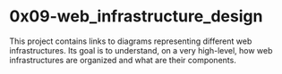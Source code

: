 # 0x09-web_infrastructure_design
This project contains links to diagrams representing different web infrastructures. Its goal is to understand, on a very high-level, how web infrastructures are organized and what are their components.
